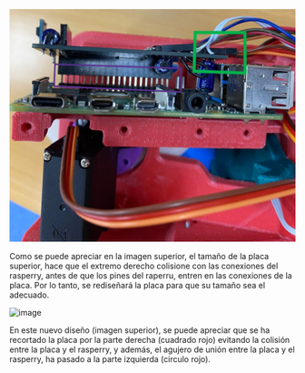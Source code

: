 
![Colisión entre PCB y Raspberry PI](/PBC/Imágenes/Colisión.jpg)

Como se puede apreciar en la imagen superior, el tamaño de la placa superior, hace que el extremo derecho colisione con las conexiones del rasperry, antes de que los pines del raperru, entren en las conexiones de la placa. Por lo tanto, se rediseñará la placa para que su tamaño sea el adecuado.

![image](https://github.com/xabiercaballero/CUBO-RUBIK/assets/156079321/ff3ec040-07ae-40d6-887b-5971ed2e6b0b)

En este nuevo diseño (imagen superior), se puede apreciar que se ha recortado la placa por la parte derecha (cuadrado rojo) evitando la colisión entre la placa y el rasperry, y además, el agujero de unión entre la placa y el rasperry, ha pasado a la parte izquierda (circulo rojo).
